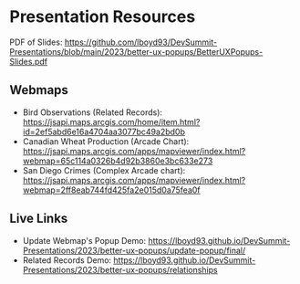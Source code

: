 # Presentation Resources

PDF of Slides: https://github.com/lboyd93/DevSummit-Presentations/blob/main/2023/better-ux-popups/BetterUXPopups-Slides.pdf

## Webmaps
- Bird Observations (Related Records): https://jsapi.maps.arcgis.com/home/item.html?id=2ef5abd6e16a4704aa3077bc49a2bd0b
- Canadian Wheat Production (Arcade Chart): https://jsapi.maps.arcgis.com/apps/mapviewer/index.html?webmap=65c114a0326b4d92b3860e3bc633e273
- San Diego Crimes (Complex Arcade chart): https://jsapi.maps.arcgis.com/apps/mapviewer/index.html?webmap=2ff8eab744fd425fa2e015d0a75fea0f

## Live Links

  - Update Webmap's Popup Demo: https://lboyd93.github.io/DevSummit-Presentations/2023/better-ux-popups/update-popup/final/
  - Related Records Demo: https://lboyd93.github.io/DevSummit-Presentations/2023/better-ux-popups/relationships
